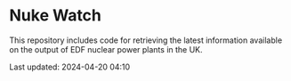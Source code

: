 # Nuke Watch

This repository includes code for retrieving the latest information available on the output of EDF nuclear power plants in the UK.

Last updated: 2024-04-20 04:10
